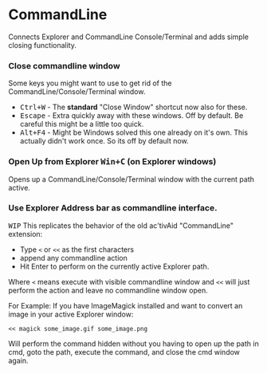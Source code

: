 # CommandLine

Connects Explorer and CommandLine Console/Terminal and adds simple closing functionality.

### Close commandline window

Some keys you might want to use to get rid of the CommandLine/Console/Terminal window.
* <kbd>Ctrl+W</kbd> - The **standard** "Close Window" shortcut now also for these.
* <kbd>Escape</kbd> - Extra quickly away with these windows. Off by default. Be careful this might be a little too quick.
* <kbd>Alt+F4</kbd> - Might be Windows solved this one already on it's own. This actually didn't work once. So its off by default now.


### Open Up from Explorer <kbd>Win+C</kbd> (on Explorer windows)

Opens up a CommandLine/Console/Terminal window with the current path active.

### Use Explorer Address bar as commandline interface.

<kbd>WIP</kbd> This replicates the behavior of the old ac'tivAid "CommandLine" extension:
* Type `<` or `<<` as the first characters
* append any commandline action
* Hit Enter to perform on the currently active Explorer path.

Where `<` means execute with visible commandline window and `<<` will just perform the action and leave no commandline window open.

For Example: If you have ImageMagick installed and want to convert an image in your active Explorer window:
```
<< magick some_image.gif some_image.png
```
Will perform the command hidden without you having to open up the path in cmd, goto the path, execute the command, and close the cmd window again.
